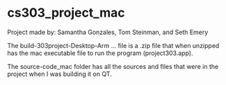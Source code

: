 # cs303_project_mac

Project made by: Samantha Gonzales, Tom Steinman, and Seth Emery

The build-303project-Desktop-Arm ... file is a .zip file that when unzipped has the mac executable file to run the program (project303.app).

The source-code_mac folder has all the sources and files that were in the project when I was building it on QT.
